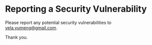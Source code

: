 # Reporting a Security Vulnerability

Please report any potential security vulnerabilities to vela.yumeng@gmail.com.

Thank you.
